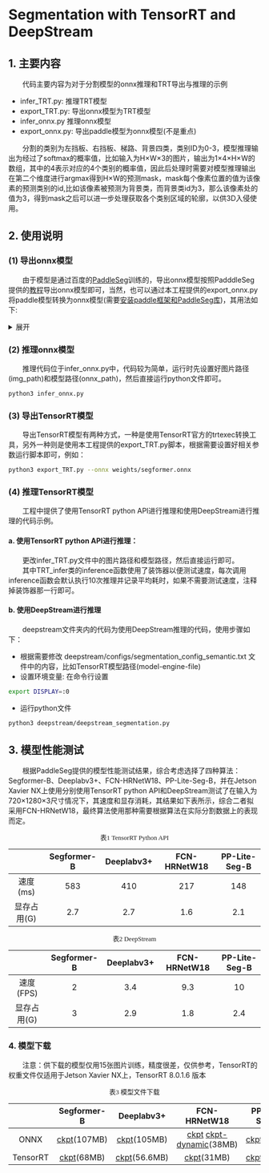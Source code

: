 # Segmentation with TensorRT and DeepStream
## 1. 主要内容
&emsp;&emsp;代码主要内容为对于分割模型的onnx推理和TRT导出与推理的示例  

* infer_TRT.py: 推理TRT模型
* export_TRT.py: 导出onnx模型为TRT模型
* infer_onnx.py 推理onnx模型
* export_onnx.py: 导出paddle模型为onnx模型(不是重点)  

&emsp;&emsp;分割的类别为左挡板、右挡板、梯路、背景四类，类别ID为0-3，模型推理输出为经过了softmax的概率值，比如输入为H×W×3的图片，输出为1×4×H×W的数组，其中的4表示对应的4个类别的概率值，因此后处理时需要对模型推理输出在第二个维度进行argmax得到H×W的预测mask，mask每个像素位置的值为该像素的预测类别的id,比如该像素被预测为背景类，而背景类id为3，那么该像素处的值为3，得到mask之后可以进一步处理获取各个类别区域的轮廓，以供3D入侵使用。

## 2. 使用说明

### (1) 导出onnx模型
&emsp;&emsp;由于模型是通过百度的[PaddleSeg](https://github.com/PaddlePaddle/PaddleSeg)训练的，导出onnx模型按照PadddleSeg提供的[教程](https://github.com/PaddlePaddle/PaddleSeg/blob/release/2.6/docs/model_export_onnx_cn.md)导出onnx模型即可，当然，也可以通过本工程提供的export_onnx.py将paddle模型转换为onnx模型(需要[安装paddle框架和PaddleSeg库](https://github.com/PaddlePaddle/PaddleSeg/blob/release/2.6/docs/install_cn.md))，其用法如下:  
<details>
<summary>展开</summary>

```bash
python3 export_onnx.py \
    --config configs/pp_liteseg/pp_liteseg_stdc2_1024x512.yml \
    --model_path out/train/pp_litesegB/best_model/model.pdparams \
    --save_dir out/export/pp_liteseg \
    --width 1280 \
    --height 720 \
    --print_model
```
</details>  

### (2) 推理onnx模型
&emsp;&emsp;推理代码位于infer_onnx.py中，代码较为简单，运行时先设置好图片路径(img_path)和模型路径(onnx_path)，然后直接运行python文件即可。  

```bash
python3 infer_onnx.py
```

### (3) 导出TensorRT模型
&emsp;&emsp;导出TensorRT模型有两种方式，一种是使用TensorRT官方的trtexec转换工具，另外一种则是使用本工程提供的export_TRT.py脚本，根据需要设置好相关参数运行脚本即可，例如：  
```bash
python3 export_TRT.py --onnx weights/segformer.onnx
```

### (4) 推理TensorRT模型
&emsp;&emsp;工程中提供了使用TensorRT python API进行推理和使用DeepStream进行推理的代码示例。
#### a. 使用TensorRT python API进行推理：
&emsp;&emsp;更改infer_TRT.py文件中的图片路径和模型路径，然后直接运行即可。  
&emsp;&emsp;其中TRT_infer类的inference函数使用了装饰器以便测试速度，每次调用inference函数会默认执行10次推理并记录平均耗时，如果不需要测试速度，注释掉装饰器那一行即可。
#### b. 使用DeepStream进行推理
&emsp;&emsp;deepstream文件夹内的代码为使用DeepStream推理的代码，使用步骤如下：  
* 根据需要修改 deepstream/configs/segmentation_config_semantic.txt 文件中的内容，比如TensorRT模型路径(model-engine-file)
* 设置环境变量: 在命令行设置 
```bash
export DISPLAY=:0
```  
* 运行python文件
```bash
python3 deepstream/deepstream_segmentation.py
```  

## 3. 模型性能测试
&emsp;&emsp;根据PaddleSeg提供的模型性能测试结果，综合考虑选择了四种算法：Segformer-B、Deeplabv3+、FCN-HRNetW18、PP-Lite-Seg-B，并在Jetson Xavier NX上使用分别使用TensorRT python API和DeepStream测试了在输入为720×1280×3尺寸情况下，其速度和显存消耗，其结果如下表所示，综合二者拟采用FCN-HRNetW18，最终算法使用那种需要根据算法在实际分割数据上的表现而定。  

<style>
table {
margin: auto;
}
</style>

<p align="center"><font face="黑体" size=2.>表1 TensorRT Python API</font></p>


|           | Segformer-B | Deeplabv3+ | FCN-HRNetW18 | PP-Lite-Seg-B |
|  :----:   | :---------: | :-------:  | :----------: | :-----------: |
|  速度(ms) |     583     |    410     |      217     |      148      |
| 显存占用(G)|      2.7   |     2.7     |      1.6     |     2.1      |



<p align="center"><font face="黑体" size=2.>表2 DeepStream</font></p>


|            | Segformer-B | Deeplabv3+ | FCN-HRNetW18 | PP-Lite-Seg-B |
|  :----:    | :---------: | :-------:  | :----------: | :-----------: |
|  速度(FPS) |      2      |    3.4     |      9.3     |      10        |
| 显存占用(G)|      3      |     2.9     |      1.8     |      2.4      |


### 4. 模型下载
&emsp;&emsp;注意：供下载的模型仅用15张图片训练，精度很差，仅供参考，TensorRT的权重文件仅适用于Jetson Xavier NX上，TensorRT 8.0.1.6 版本

<p align="center"><font face="黑体" size=2.>表3 模型文件下载</font></p>


|           | Segformer-B | Deeplabv3+ | FCN-HRNetW18 | PP-Lite-Seg-B |
|  :----:   | :---------: | :-------: | :----------: | :-----------: |
|  ONNX |     [ckpt](https://drive.google.com/file/d/1IzlahUU26lI-LaAAitLeYXPESh4z4uRO/view?usp=sharing)(107MB)     |    [ckpt](https://drive.google.com/file/d/11BnttuKZoxMgJnc0WZIpJQj5TYz1JnOB/view?usp=sharing)(105MB)    |      [ckpt](https://drive.google.com/file/d/17j_PJRIZHqjahCNgMKTwkmIX2_00WdmC/view?usp=sharing) [ckpt-dynamic](https://drive.google.com/file/d/15fII64YGDXhbBDEXJ9dcylluY5_2i5CF/view?usp=sharing)(38MB)      |      [ckpt](https://drive.google.com/file/d/1YYVCeMbt6sAXYlSFM996vfvBGczm26hK/view?usp=sharing)(48MB)      |
| TensorRT|      [ckpt](https://drive.google.com/file/d/1-puwvDEvU9_9IilhMBaSNTwpFoYh2Fvu/view?usp=sharing)(68MB)    |     [ckpt](https://drive.google.com/file/d/1wrU6ciUNA0euWrrf3b8I8Rxgj9PYmt08/view?usp=sharing)(56.6MB)     |     [ckpt](https://drive.google.com/file/d/19V7H_Ws3SZ6sDMBBfE8AEAWv-j2qr9te/view?usp=sharing)(31MB)      |      [ckpt](https://drive.google.com/file/d/1RGh59r8vAqWQQNcUMAJjLAKyAhSNJM4v/view?usp=sharing)(25MB)     |

